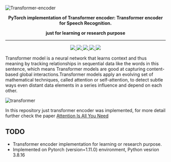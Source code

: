 ![Transformer-encoder](https://github.com/AdilAdam/TransformerEncoder/assets/126153483/120b0585-20ee-4273-b714-b9d909546b6c)

<div align="center">

**PyTorch implementation of Transformer encoder: Transformer encoder for Speech Recognition.**
                          
**just for learning or research purpose**

  
</div>

***
<p  align="center"> 
     <a href="https://github.com/sooftware/jasper/blob/main/LICENSE">
          <img src="http://img.shields.io/badge/license-Apache--2.0-informational"> 
     </a>
     <a href="https://github.com/pytorch/pytorch">
          <img src="http://img.shields.io/badge/framework-PyTorch-informational"> 
     </a>
     <a href="https://www.python.org/dev/peps/pep-0008/">
          <img src="http://img.shields.io/badge/codestyle-PEP--8-informational"> 
     </a>
     <a href="https://github.com/sooftware/conformer">
          <img src="http://img.shields.io/badge/build-passing-success"> 
     </a>
     <a href="https://sooftware.github.io/KoSpeech/Conformer.html">
          <img src="http://img.shields.io/badge/docs-passing-success"> 
     </a>
  
Transformer model is a neural network that learns context and thus meaning by tracking relationships in sequential data like the words in this sentence, which means Transformer models are good at capturing content-based global interactions.Transformer models apply an evolving set of mathematical techniques, called attention or self-attention, to detect subtle ways even distant data elements in a series influence and depend on each other.

![transformer](https://github.com/AdilAdam/TransformerEncoder/assets/126153483/d9385695-81e8-4cec-98bd-d0939744e049)


In this repository just transformer encoder was implemented, for more detail further check the paper [Attention Is All You Need](https://arxiv.org/pdf/1706.03762.pdf)

## TODO
- Transformer encoder implementation for learning or research purpose.
- Implemented on Pytorch (version=1.11.0) environment, Python vesrion 3.8.16
